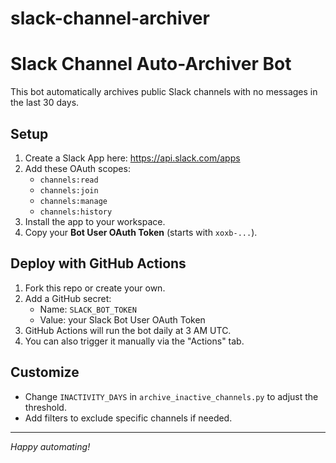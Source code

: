 # slack-channel-archiver
# Slack Channel Auto-Archiver Bot

This bot automatically archives public Slack channels with no messages in the last 30 days.

## Setup

1. Create a Slack App here: https://api.slack.com/apps
2. Add these OAuth scopes:
   - `channels:read`
   - `channels:join`
   - `channels:manage`
   - `channels:history`
3. Install the app to your workspace.
4. Copy your **Bot User OAuth Token** (starts with `xoxb-...`).

## Deploy with GitHub Actions

1. Fork this repo or create your own.
2. Add a GitHub secret:
   - Name: `SLACK_BOT_TOKEN`
   - Value: your Slack Bot User OAuth Token
3. GitHub Actions will run the bot daily at 3 AM UTC.
4. You can also trigger it manually via the "Actions" tab.

## Customize

- Change `INACTIVITY_DAYS` in `archive_inactive_channels.py` to adjust the threshold.
- Add filters to exclude specific channels if needed.

---

*Happy automating!*
